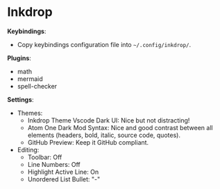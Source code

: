 # Inkdrop

**Keybindings**:
- Copy keybindings configuration file into `~/.config/inkdrop/`.

**Plugins**:
- math
- mermaid
- spell-checker

**Settings**:
- Themes:
  - Inkdrop Theme Vscode Dark UI: Nice but not distracting!
  - Atom One Dark Mod Syntax: Nice and good contrast between all elements (headers, bold, italic, source code, quotes).
  - GitHub Preview: Keep it GitHub compliant.
- Editing:
  - Toolbar: Off
  - Line Numbers: Off
  - Highlight Active Line: On
  - Unordered List Bullet: "-"
